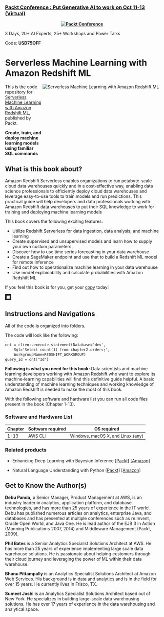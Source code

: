 
### [Packt Conference : Put Generative AI to work on Oct 11-13 (Virtual)](https://packt.link/JGIEY)

<b><p align='center'>[![Packt Conference](https://hub.packtpub.com/wp-content/uploads/2023/08/put-generative-ai-to-work-packt.png)](https://packt.link/JGIEY)</p></b> 
3 Days, 20+ AI Experts, 25+ Workshops and Power Talks 

Code: <b>USD75OFF</b>

# Serverless Machine Learning with Amazon Redshift ML

<a href="https://www.packtpub.com/product/serverless-machine-learning-with-amazon-redshift-ml/9781804619285"><img src="https://content.packt.com/B19071/cover_image_small.png" alt="Serverless Machine Learning with Amazon Redshift ML" height="256px" align="right"></a>

This is the code repository for [Serverless Machine Learning with Amazon Redshift ML](https://www.packtpub.com/product/serverless-machine-learning-with-amazon-redshift-ml/9781804619285), published by Packt.

**Create, train, and deploy machine learning models using familiar SQL commands**

## What is this book about?

Amazon Redshift Serverless enables organizations to run petabyte-scale cloud data warehouses quickly and in a cost-effective way, enabling data science professionals to efficiently deploy cloud data warehouses and leverage easy-to-use tools to train models and run predictions. This practical guide will help developers and data professionals working with Amazon Redshift data warehouses to put their SQL knowledge to work for training and deploying machine learning models

This book covers the following exciting features: 
* Utilize Redshift Serverless for data ingestion, data analysis, and machine learning
* Create supervised and unsupervised models and learn how to supply your own custom parameters
* Discover how to use time series forecasting in your data warehouse
* Create a SageMaker endpoint and use that to build a Redshift ML model for remote inference
* Find out how to operationalize machine learning in your data warehouse
* Use model explainability and calculate probabilities with Amazon Redshift ML


If you feel this book is for you, get your [copy](https://www.amazon.in/Serverless-Machine-Learning-Amazon-Redshift/dp/1804619280/ref=sr_1_1?keywords=Serverless+Machine+Learning+with+Amazon+Redshift+ML&sr=8-1) today!

<a href="https://www.packtpub.com/product/serverless-machine-learning-with-amazon-redshift-ml/9781804619285"><img src="https://raw.githubusercontent.com/PacktPublishing/GitHub/master/GitHub.png" alt="https://www.packtpub.com/" border="5" /></a>

## Instructions and Navigations
All of the code is organized into folders.

The code will look like the following:
```
cnt = client.execute_statement(Database='dev',
    Sql='Select count(1) from chapter2.orders;',
    WorkgroupName=REDSHIFT_WORKGROUP)
query_id = cnt["Id"]
```

**Following is what you need for this book:**
Data scientists and machine learning developers working with Amazon Redshift who want to explore its machine-learning capabilities will find this definitive guide helpful. A basic understanding of machine learning techniques and working knowledge of Amazon Redshift is needed to make the most of this book.

With the following software and hardware list you can run all code files present in the book (Chapter 1-13).

### Software and Hardware List

| Chapter  | Software required                                                                    | OS required                        |
| -------- | -------------------------------------------------------------------------------------| -----------------------------------|
|  	1-13	   |   	AWS CLI | Windows, macOS X, and Linux (any) | 		


### Related products <Other books you may enjoy>
* Enhancing Deep Learning with Bayesian Inference  [[Packt]](https://www.packtpub.com/product/enhancing-deep-learning-with-bayesian-inference/9781803246888) [[Amazon]](https://www.amazon.in/Enhancing-Deep-Learning-Bayesian-Inference/dp/180324688X/ref=sr_1_1?keywords=Enhancing+Deep+Learning+with+Bayesian+Inference&sr=8-1)
  
* Natural Language Understanding with Python  [[Packt]](https://www.packtpub.com/product/natural-language-understanding-with-python/9781804613429) [[Amazon]](https://www.amazon.in/Natural-Language-Understanding-Python-comprehension-ebook/dp/B0BW9BRVH3/ref=sr_1_3?keywords=Natural+Language+Understanding+with+Python&sr=8-3)
  
## Get to Know the Author(s)
**Debu Panda,** a Senior Manager, Product Management at AWS, is an industry leader in analytics, application platform, and database technologies, and has more than 25 years of experience in the IT world. Debu has published numerous articles on analytics, enterprise Java, and databases and has presented at multiple conferences such as re:Invent, Oracle Open World, and Java One. He is lead author of the EJB 3 in Action (Manning Publications 2007, 2014) and Middleware Management (Packt, 2009).

**Phil Bates** is a Senior Analytics Specialist Solutions Architect at AWS. He has more than 25 years of experience implementing large scale data warehouse solutions. He is passionate about helping customers through their cloud journey and leveraging the power of ML within their data warehouse.

**Bhanu Pittampally** is an Analytics Specialist Solutions Architect at Amazon Web Services. His background is in data and analytics and is in the field for over 15 years. He currently lives in Frisco, TX.

**Sumeet Joshi** is an Analytics Specialist Solutions Architect based out of New York. He specializes in building large-scale data warehousing solutions. He has over 17 years of experience in the data warehousing and analytical space.
